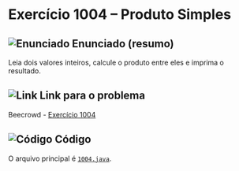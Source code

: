 # Exercício 1004 – Produto Simples

## <img src="https://img.icons8.com/ios-glyphs/24/000000/book.png" alt="Enunciado" /> Enunciado (resumo)
Leia dois valores inteiros, calcule o produto entre eles e imprima o resultado.

## <img src="https://img.icons8.com/ios-glyphs/24/000000/link.png" alt="Link" /> Link para o problema
Beecrowd - [Exercício 1004](https://www.beecrowd.com.br/judge/pt/problems/view/1004)

## <img src="https://img.icons8.com/ios-glyphs/24/000000/code.png" alt="Código" /> Código
O arquivo principal é [`1004.java`](1004.java).
